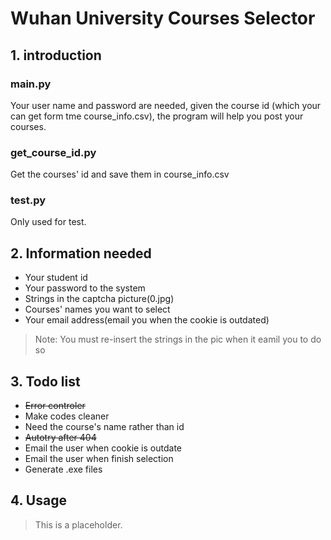 # Wuhan University Courses Selector

## 1. introduction

### main.py

Your user name and password are needed, given the course id (which your can get form tme course_info.csv), the program will help you post your courses.

### get_course_id.py

Get the courses' id and save them in course_info.csv

### test.py

Only used for test.

## 2. Information needed

- Your student id
- Your password to the system
- Strings in the captcha picture(0.jpg)
- Courses' names you want to select
- Your email address(email you when the cookie is outdated)

> Note:
> You must re-insert the strings in the pic when it eamil you to do so

## 3. Todo list

- ~~Error controler~~
- Make codes cleaner
- Need the course's name rather than id
- ~~Autotry after 404~~
- Email the user when cookie is outdate
- Email the user when finish selection
- Generate .exe files

## 4. Usage

> This is a placeholder.
